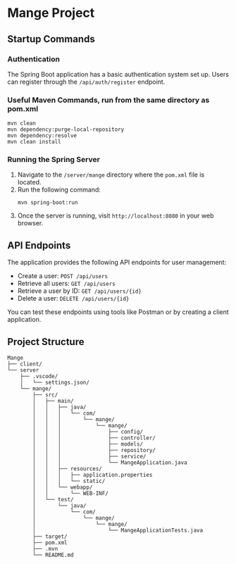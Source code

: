 # Mange Project

## Startup Commands

### Authentication
The Spring Boot application has a basic authentication system set up. Users can register through the `/api/auth/register` endpoint.

### Useful Maven Commands, run from the same directory as pom.xml
```
mvn clean
mvn dependency:purge-local-repository
mvn dependency:resolve
mvn clean install
```

### Running the Spring Server
1. Navigate to the `/server/mange` directory where the `pom.xml` file is located.
2. Run the following command:
   ```
   mvn spring-boot:run
   ```
3. Once the server is running, visit `http://localhost:8080` in your web browser.

## API Endpoints

The application provides the following API endpoints for user management:

- Create a user: `POST /api/users`
- Retrieve all users: `GET /api/users`
- Retrieve a user by ID: `GET /api/users/{id}`
- Delete a user: `DELETE /api/users/{id}`

You can test these endpoints using tools like Postman or by creating a client application.

## Project Structure

```
Mange
├── client/
└── server
    ├── .vscode/
    │   └── settings.json/
    └── mange/
        ├── src/
        │   ├── main/
        │   │   ├── java/
        │   │   │   └── com/
        │   │   │       └── mange/
        │   │   │           └── mange/
        │   │   │               ├── config/
        │   │   │               ├── controller/
        │   │   │               ├── models/
        │   │   │               ├── repository/
        │   │   │               ├── service/
        │   │   │               └── MangeApplication.java
        │   │   ├── resources/
        │   │   │   ├── application.properties
        │   │   │   └── static/
        │   │   └── webapp/
        │   │       └── WEB-INF/
        │   └── test/
        │       └── java/
        │           └── com/
        │               └── mange/
        │                   └── mange/
        │                       └── MangeApplicationTests.java
        ├── target/
        ├── pom.xml
        ├── .mvn
        └── README.md
```